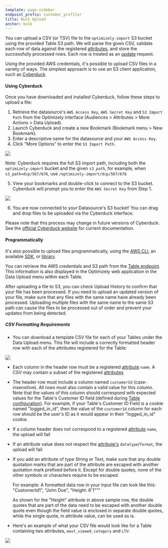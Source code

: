 ```yaml
---
template: page-sidebar
endpoint_prefix: customer_profile/
title: Bulk Upload
anchor: bulk
---
```


You can upload a CSV (or TSV) file to the `optimizely-import` S3 bucket using the provided Table S3
path.  We will parse the given CSV, validate each row of data against the registered
[attributes](/rest/reference/#dcp_attributes), and store the successfully processed rows.  Each row is treated as
an [update](/rest/reference/#update-customer_profile) request.

Using the provided AWS credentials, it's possible to upload CSV files in a variety of ways. The simplest approach is to
use an S3 client application, such as [Cyberduck](http://www.cyberduck.io/?l=en).

#### Using Cyberduck

Once you have downloaded and installed Cyberduck, follow these steps to upload a file:
1. Retrieve the datasource's `AWS Access Key`, `AWS Secret Key` and `S3 Import Path` from the Optimizely interface (Audiences > Attributes > More Actions > Data Upload).
2. Launch Cyberduck and create a new Bookmark (Bookmark menu > New Bookmark).
3. Enter a descriptive name for the datasource and your `AWS Access Key`.
4. Click "More Options" to enter the `S3 Import Path`.

  <img src="/assets/img/dcp/cyberduck.png">

  Note: Cyberduck requires the full S3 import path, including both the `optimizely-import` bucket and the given `s3_path`,
for example, when `s3_path=dcp/567/678`, use `/optimizely-import/dcp/567/678`

5. View your bookmarks and double-click to connect to the S3 bucket. Cyberduck will prompt you to enter the `AWS Secret Key` from Step 1.

  <img src="/assets/img/dcp/cyberduck_login.png">

6. You are now connected to your Datasource's S3 bucket! You can drag and drop files to be uploaded via the Cyberduck interface.

Please note that this process may change in future versions of Cyberduck. See the [official Cyberduck website](http://www.cyberduck.io/?l=en) for current documentation.

#### Programmatically
It's also possible to upload files programmatically, using the [AWS
CLI](http://docs.aws.amazon.com/cli/latest/userguide/using-s3-commands.html), an available
[SDK](https://aws.amazon.com/tools/), or [library](http://boto3.readthedocs.org/en/latest/reference/services/s3.html).

You can retrieve the AWS credentials and S3 path from the [Table endpoint](/rest/reference/#read-dcptable). This information is also displayed in the Optimizely web application in the Data Upload menu within each Table.

After uploading a file to S3, you can check Upload History to confirm that your file has been processed. If you need to upload an updated version of your file, make sure that any files with the same name have already been processed. Uploading multiple files with the same name to the same S3 path can cause the files to be processed out of order and prevent your updates from being detected.

##### CSV Formatting Requirements
- You can download a template CSV file for each of your Tables under the Data Upload menu. This file will include a correctly formatted header row with each of the attributes registered for the Table:

<img src="/assets/img/dcp/data_upload.png">

- Each column in the header row must be a registered [attribute](/rest/reference#dcp_attributes) `name`. A CSV
  may contain a subset of the registered [attributes](/rest/reference#dcp_attributes)
- The header row must include a column named `customerId` (case-insensitive). All rows must also contain a valid value for this column. Note that the values of this column should correspond with expected values for the Table's Customer ID field (defined during [Table configuration](https://help.optimizely.com/Target_Your_Visitors/Personalization%3A_Create_Audiences_with_Dynamic_Customer_Profiles#2._Add_a_datasource)). For example, if your Table's Customer ID Field is a cookie named "logged_in_id", then the value of the `customerId` column for each row should be the user's ID as it would appear in their "logged_in_id" cookie.
- If a column header does not correspond to a registered [attribute](/rest/reference#dcp_attributes) `name`, the
  upload will fail
- If an attribute value does not respect the [attribute's](/rest/reference#dcp_attributes) `datatype`/`format`,
  the upload will fail
- If you add an attribute of type String or Text, make sure that any double quotation marks that are part of the
  attribute are escaped with another quotation mark prefixed before it.
  Except for double quotes, none of the other symbols or characters require to be escaped.

  For example:
    A formatted data row in your input file can look like this:
        "CustomerId1", "John Doe", "Height: 6'1"""

    As shown for the "Height" attribute in above sample row, the double quotes that are part of the data need to be
    escaped with another double quote even though the field value is enclosed in separate double quotes,
    while the single quote, in attribute value, can be used as is.

- Here's an example of what your CSV file would look like for a Table containing two attributes, `most_viewed_category` and `LTV`:

<img src="/assets/img/dcp/csv.png">
